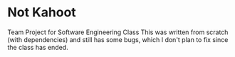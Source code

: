 # Not Kahoot #

Team Project for Software Engineering Class
This was written from scratch (with dependencies) and still has some bugs, which I don't plan to fix since the class has ended.
